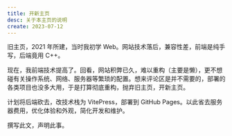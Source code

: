 ```yaml
---
title: 开新主页
desc: 关于本主页的说明
create: 2023-07-12
---
```


旧主页，2021 年所建，当时我初学 Web。网站技术落后，兼容性差，前端是纯手写，后端竟用 C++。

现在，我前端技术提高了。回看，网站积弊已久，难以重构（主要是懒），更不想碰有关操作系统、网络、服务器等繁琐的配置。想来评论区是并不需要的，部署的各类项目也没多大用，于是打算彻底重构，抛弃旧主页，开新主页。

计划将后端砍去，改技术栈为 VitePress，部署到 GitHub Pages。以此省去服务器费用，优化体验和外观，简化开发和维护。

撰写此文，声明此事。
